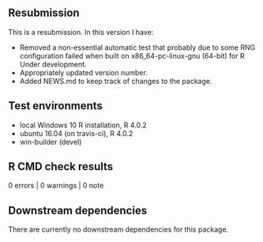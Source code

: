 ## Resubmission
This is a resubmission. In this version I have:

* Removed a non-essential automatic test that probably
  due to some RNG configuration failed when built on 
  x86_64-pc-linux-gnu (64-bit) for R Under development.
* Appropriately updated version number.
* Added NEWS.md to keep track of changes to the package.

## Test environments
* local Windows 10 R installation, R 4.0.2
* ubuntu 16.04 (on travis-ci), R 4.0.2
* win-builder (devel)

## R CMD check results

0 errors | 0 warnings | 0 note

## Downstream dependencies
There are currently no downstream dependencies for this package.

